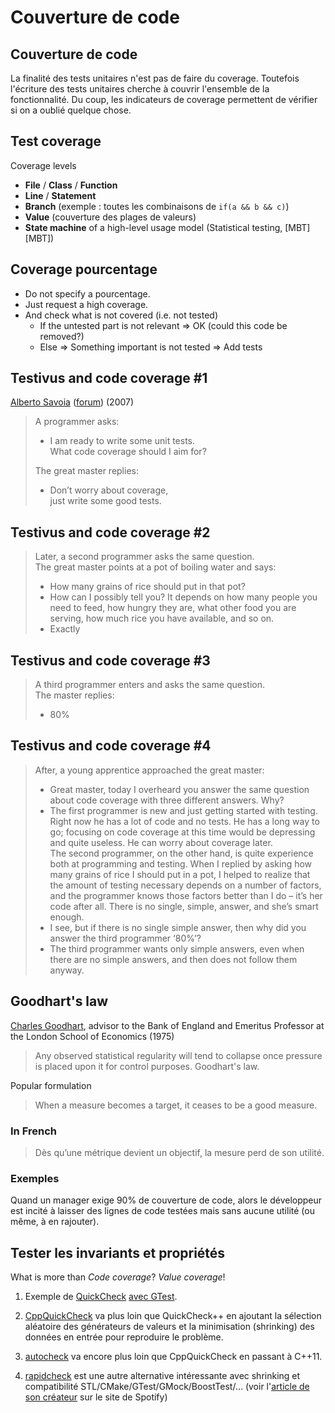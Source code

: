 Couverture de code
==================


Couverture de code
------------------

La finalité des tests unitaires n'est pas de faire du coverage.
Toutefois l'écriture des tests unitaires cherche à couvrir l'ensemble de la fonctionnalité.
Du coup, les indicateurs de coverage permettent de vérifier si on a oublié quelque chose.


Test coverage
-------------

Coverage levels

* **File** / **Class** / **Function**
* **Line** / **Statement**
* **Branch** (exemple : toutes les combinaisons de `if(a && b && c)`)
* **Value** (couverture des plages de valeurs)
* **State machine** of a high-level usage model (Statistical testing, [MBT][MBT])


Coverage pourcentage
--------------------

* Do not specify a pourcentage.
* Just request a high coverage.
* And check what is not covered (i.e. not tested)
  * If the untested part is not relevant => OK (could this code be removed?)
  * Else => Something important is not tested => Add tests


Testivus and code coverage #1
-----------------------------

[Alberto Savoia](http://www.artima.com/weblogs/viewpost.jsp?thread=203994) ([forum](http://www.artima.com/forums/flat.jsp?forum=106&thread=204677)) (2007)

> A programmer asks:
>
> - I am ready to write some unit tests.  
>   What code coverage should I aim for?
>
> The great master replies:
>
> - Don’t worry about coverage,  
>   just write some good tests.


Testivus and code coverage #2
-----------------------------

> Later, a second programmer asks the same question.  
> The great master points at a pot of boiling water and says:
>
> - How many grains of rice should put in that pot?
> - How can I possibly tell you? It depends on how many people you need to feed, how hungry they are, what other food you are serving, how much rice you have available, and so on.
> - Exactly


Testivus and code coverage #3
-----------------------------

> A third programmer enters and asks the same question.  
> The master replies:
>
> - 80%


Testivus and code coverage #4
-----------------------------

> After, a young apprentice approached the great master:
>
> - Great master, today I overheard you answer the same question about code coverage with three different answers. Why?
> - The first programmer is new and just getting started with testing. Right now he has a lot of code and no tests. He has a long way to go; focusing on code coverage at this time would be depressing and quite useless. He can worry about coverage later.  
>   The second programmer, on the other hand, is quite experience both at programming and testing. When I replied by asking how many grains of rice I should put in a pot, I helped to realize that the amount of testing necessary depends on a number of factors, and the programmer knows those factors better than I do – it’s her code after all. There is no single, simple, answer, and she’s smart enough.
> - I see, but if there is no single simple answer, then why did you answer the third programmer ‘80%’?
> - The third programmer wants only simple answers, even when there are no simple answers, and then does not follow them anyway.


Goodhart's law
--------------

[Charles Goodhart](http://en.wikipedia.org/wiki/Goodhart's_law),
advisor to the Bank of England and Emeritus Professor at the London School of Economics (1975)

> Any observed statistical regularity will tend to collapse once pressure is placed upon it for control purposes.
Goodhart's law.

Popular formulation

> When a measure becomes a target, it ceases to be a good measure.

### In French

> Dès qu’une métrique devient un objectif, la mesure perd de son utilité.

### Exemples

Quand un manager exige 90% de couverture de code,
alors le développeur est incité à laisser des lignes de code testées
mais sans aucune utilité (ou même, à en rajouter).


Tester les invariants et propriétés
-----------------------------------

What is more than *Code coverage*? *Value coverage*!

1. Exemple de [QuickCheck][qc] [avec GTest][qc-gt].

2. [CppQuickCheck][cqc] va plus loin que QuickCheck++
   en ajoutant la sélection aléatoire des générateurs de valeurs
   et la minimisation (shrinking) des données en entrée pour reproduire le problème.

3. [autocheck][ac] va encore plus loin que CppQuickCheck en passant à C++11.

4. [rapidcheck][rc] est une autre alternative intéressante avec shrinking
   et compatibilité STL/CMake/GTest/GMock/BoostTest/…
   (voir l'[article de son créateur][rcs] sur le site de Spotify)

[qc]:    https://en.wikipedia.org/wiki/QuickCheck
[qc-gt]: https://github.com/xinhuang/qcp
[cqc]:   https://github.com/grogers0/CppQuickCheck
[ac]:    https://github.com/thejohnfreeman/autocheck/wiki
[rc]:    https://github.com/emil-e/rapidcheck
[rcs]:   https://labs.spotify.com/2015/06/25/rapid-check/
